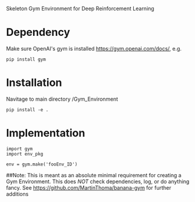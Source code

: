 Skeleton Gym Environment for Deep Reinforcement Learning


# Dependency
Make sure OpenAI's gym is installed https://gym.openai.com/docs/, e.g.
```
pip install gym
```

# Installation
Navitage to main directory /Gym_Environment
```
pip install -e .
```

# Implementation
```
import gym
import env_pkg

env = gym.make('fooEnv_ID')
```


##Note: This is meant as an absolute minimal requirement for creating a Gym Environment.
This does *NOT* check dependencies, log, or do anything fancy. See https://github.com/MartinThoma/banana-gym for further additions
